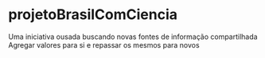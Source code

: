 # projetoBrasilComCiencia
Uma iniciativa ousada buscando novas fontes de informação compartilhada
Agregar valores para si e repassar os mesmos para novos
